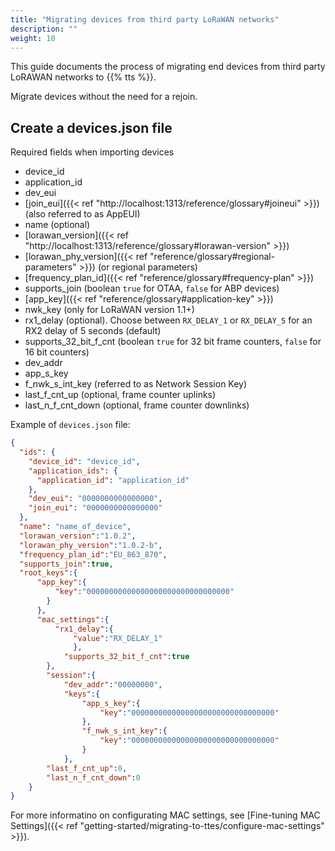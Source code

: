 ```yaml
---
title: "Migrating devices from third party LoRaWAN networks"
description: ""
weight: 10
---
```


This guide documents the process of migrating end devices from third party LoRAWAN networks to {{% tts %}}.

Migrate devices without the need for a rejoin.

## Create a devices.json file

Required fields when importing devices
- device_id
- application_id
- dev_eui
- [join_eui]({{< ref "http://localhost:1313/reference/glossary#joineui" >}}) (also referred to as AppEUI)
- name (optional)
- [lorawan_version]({{< ref "http://localhost:1313/reference/glossary#lorawan-version" >}}) 
- [lorawan_phy_version]({{< ref "reference/glossary#regional-parameters" >}}) (or regional parameters)
- [frequency_plan_id]({{< ref "reference/glossary#frequency-plan" >}})
- supports_join (boolean `true` for OTAA, `false` for ABP devices)
- [app_key]({{< ref "reference/glossary#application-key" >}})
- nwk_key (only for LoRaWAN version 1.1+)
- rx1_delay (optional). Choose between `RX_DELAY_1` or `RX_DELAY_5` for an RX2 delay of 5 seconds (default)
- supports_32_bit_f_cnt (boolean `true` for 32 bit frame counters, `false` for 16 bit counters)
- dev_addr
- app_s_key
- f_nwk_s_int_key (referred to as Network Session Key)
- last_f_cnt_up (optional, frame counter uplinks)
- last_n_f_cnt_down (optional, frame counter downlinks)


Example of `devices.json` file:

```json
{
  "ids": {
    "device_id": "device_id",
    "application_ids": {
      "application_id": "application_id"
    },
    "dev_eui": "0000000000000000",
    "join_eui": "0000000000000000"
  },
  "name": "name_of_device",
  "lorawan_version":"1.0.2",
  "lorawan_phy_version":"1.0.2-b",
  "frequency_plan_id":"EU_863_870",
  "supports_join":true,
  "root_keys":{
      "app_key":{
          "key":"00000000000000000000000000000000"
        }
      },
      "mac_settings":{
          "rx1_delay":{
              "value":"RX_DELAY_1"
              },
            "supports_32_bit_f_cnt":true
        },
        "session":{
            "dev_addr":"00000000",
            "keys":{
                "app_s_key":{
                    "key":"00000000000000000000000000000000"
                },
                "f_nwk_s_int_key":{
                    "key":"00000000000000000000000000000000"
                }
            },
        "last_f_cnt_up":0,
        "last_n_f_cnt_down":0
    }
}
```


For more informatino on configurating MAC settings, see [Fine-tuning MAC Settings]({{< ref "getting-started/migrating-to-ttes/configure-mac-settings" >}}).
